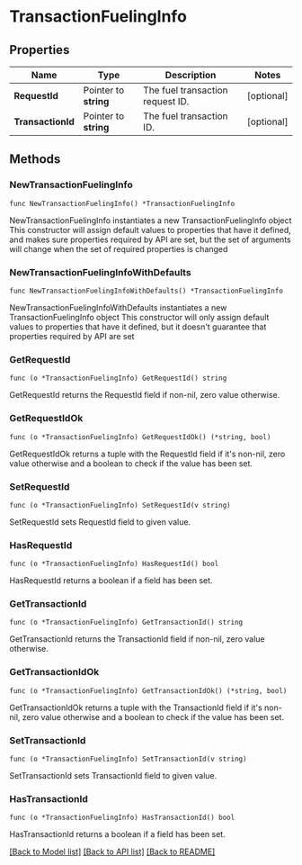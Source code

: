 # TransactionFuelingInfo

## Properties

Name | Type | Description | Notes
------------ | ------------- | ------------- | -------------
**RequestId** | Pointer to **string** | The fuel transaction request ID. | [optional] 
**TransactionId** | Pointer to **string** | The fuel transaction ID. | [optional] 

## Methods

### NewTransactionFuelingInfo

`func NewTransactionFuelingInfo() *TransactionFuelingInfo`

NewTransactionFuelingInfo instantiates a new TransactionFuelingInfo object
This constructor will assign default values to properties that have it defined,
and makes sure properties required by API are set, but the set of arguments
will change when the set of required properties is changed

### NewTransactionFuelingInfoWithDefaults

`func NewTransactionFuelingInfoWithDefaults() *TransactionFuelingInfo`

NewTransactionFuelingInfoWithDefaults instantiates a new TransactionFuelingInfo object
This constructor will only assign default values to properties that have it defined,
but it doesn't guarantee that properties required by API are set

### GetRequestId

`func (o *TransactionFuelingInfo) GetRequestId() string`

GetRequestId returns the RequestId field if non-nil, zero value otherwise.

### GetRequestIdOk

`func (o *TransactionFuelingInfo) GetRequestIdOk() (*string, bool)`

GetRequestIdOk returns a tuple with the RequestId field if it's non-nil, zero value otherwise
and a boolean to check if the value has been set.

### SetRequestId

`func (o *TransactionFuelingInfo) SetRequestId(v string)`

SetRequestId sets RequestId field to given value.

### HasRequestId

`func (o *TransactionFuelingInfo) HasRequestId() bool`

HasRequestId returns a boolean if a field has been set.

### GetTransactionId

`func (o *TransactionFuelingInfo) GetTransactionId() string`

GetTransactionId returns the TransactionId field if non-nil, zero value otherwise.

### GetTransactionIdOk

`func (o *TransactionFuelingInfo) GetTransactionIdOk() (*string, bool)`

GetTransactionIdOk returns a tuple with the TransactionId field if it's non-nil, zero value otherwise
and a boolean to check if the value has been set.

### SetTransactionId

`func (o *TransactionFuelingInfo) SetTransactionId(v string)`

SetTransactionId sets TransactionId field to given value.

### HasTransactionId

`func (o *TransactionFuelingInfo) HasTransactionId() bool`

HasTransactionId returns a boolean if a field has been set.


[[Back to Model list]](../README.md#documentation-for-models) [[Back to API list]](../README.md#documentation-for-api-endpoints) [[Back to README]](../README.md)


